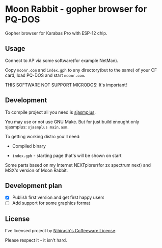 # Moon Rabbit - gopher browser for PQ-DOS

Gopher browser for Karabas Pro with ESP-12 chip.

## Usage

Connect to AP via some software(for example NetMan).

Copy `moonr.com` and `index.gph` to any directory(but to the same) of your CF card, load PQ-DOS and start `moonr.com`.

THIS SOFTWARE NOT SUPPORT MICRODOS! It's important!

## Development

To compile project all you need is [sjasmplus](https://github.com/z00m128/sjasmplus).

You may use or not use GNU Make. But for just build enought only sjasmplus: `sjasmplus main.asm`.

To getting working distro you'll need:

 * Compiled binary

 * `index.gph` - starting page that's will be shown on start

Some parts based on my Internet NEXTplorer(for zx spectrum next) and MSX's version of Moon Rabbit. 

## Development plan

 - [X] Publish first version and get first happy users
 - [ ] Add support for some graphics format

## License

I've licensed project by [Nihirash's Coffeeware License](LICENSE).

Please respect it - it isn't hard.

